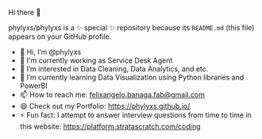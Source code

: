 Hi there 👋

phylyxs/phylyxs is a ✨ special ✨ repository because its `README.md` (this file) appears on your GitHub profile.

- 👋 Hi, I’m @phylyxs
- 🔭 I'm currently working as Service Desk Agent
- 👀 I’m interested in Data Cleaning, Data Analytics, and etc.
- 🌱 I’m currently learning Data Visualization using Python libraries and PowerBI
- 📫 How to reach me: felixangelo.banaga.fab@gmail.com
- 😄 Check out my Portfolio: https://phylyxs.github.io/
- ⚡ Fun fact: I attempt to answer interview questions from time to time in this website: https://platform.stratascratch.com/coding

